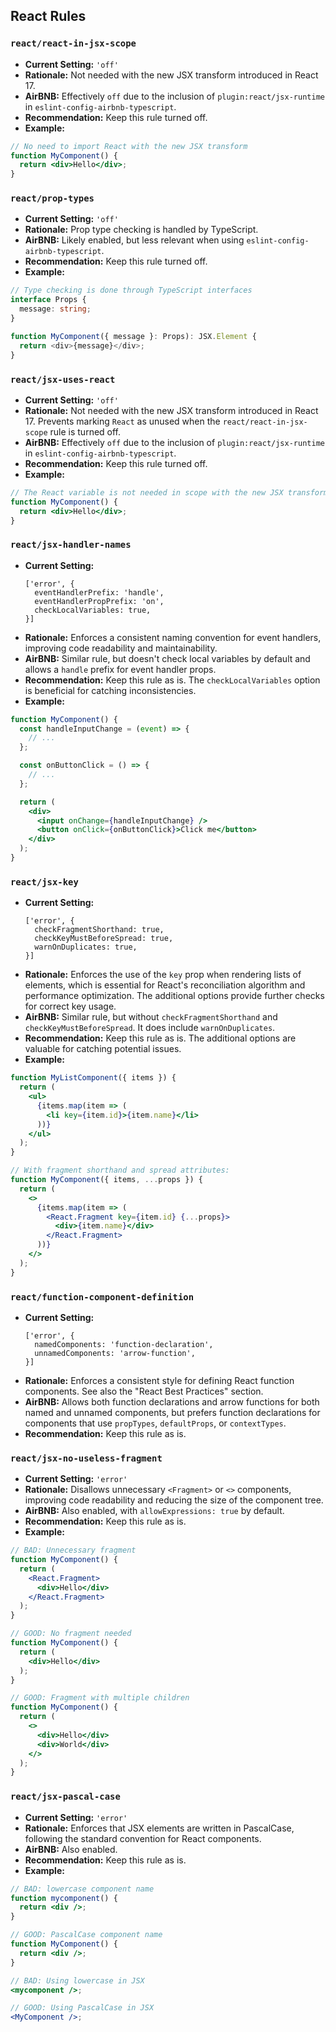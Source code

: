 
## React Rules

### `react/react-in-jsx-scope`

- **Current Setting:** `'off'`
- **Rationale:** Not needed with the new JSX transform introduced in React 17.
- **AirBNB:**  Effectively `off` due to the inclusion of `plugin:react/jsx-runtime` in `eslint-config-airbnb-typescript`.
- **Recommendation:** Keep this rule turned off.
- **Example:**

```jsx
// No need to import React with the new JSX transform
function MyComponent() {
  return <div>Hello</div>;
}
```

### `react/prop-types`

- **Current Setting:** `'off'`
- **Rationale:** Prop type checking is handled by TypeScript.
- **AirBNB:** Likely enabled, but less relevant when using `eslint-config-airbnb-typescript`.
- **Recommendation:** Keep this rule turned off.
- **Example:**

```typescript
// Type checking is done through TypeScript interfaces
interface Props {
  message: string;
}

function MyComponent({ message }: Props): JSX.Element {
  return <div>{message}</div>;
}
```

### `react/jsx-uses-react`

-   **Current Setting:** `'off'`
-   **Rationale:** Not needed with the new JSX transform introduced in React 17. Prevents marking `React` as unused when the `react/react-in-jsx-scope` rule is turned off.
-   **AirBNB:** Effectively `off` due to the inclusion of `plugin:react/jsx-runtime` in `eslint-config-airbnb-typescript`.
-   **Recommendation:** Keep this rule turned off.
-   **Example:**

```jsx
// The React variable is not needed in scope with the new JSX transform
function MyComponent() {
  return <div>Hello</div>;
}
```

### `react/jsx-handler-names`

-   **Current Setting:**
    ```
    ['error', {
      eventHandlerPrefix: 'handle',
      eventHandlerPropPrefix: 'on',
      checkLocalVariables: true,
    }]
    ```
-   **Rationale:** Enforces a consistent naming convention for event handlers, improving code readability and maintainability.
-   **AirBNB:** Similar rule, but doesn't check local variables by default and allows a `handle` prefix for event handler props.
-   **Recommendation:** Keep this rule as is. The `checkLocalVariables` option is beneficial for catching inconsistencies.
-   **Example:**

```jsx
function MyComponent() {
  const handleInputChange = (event) => {
    // ...
  };

  const onButtonClick = () => {
    // ...
  };

  return (
    <div>
      <input onChange={handleInputChange} />
      <button onClick={onButtonClick}>Click me</button>
    </div>
  );
}
```

### `react/jsx-key`

-   **Current Setting:**
    ```
    ['error', {
      checkFragmentShorthand: true,
      checkKeyMustBeforeSpread: true,
      warnOnDuplicates: true,
    }]
    ```
-   **Rationale:** Enforces the use of the `key` prop when rendering lists of elements, which is essential for React's reconciliation algorithm and performance optimization. The additional options provide further checks for correct key usage.
-   **AirBNB:** Similar rule, but without `checkFragmentShorthand` and `checkKeyMustBeforeSpread`. It does include `warnOnDuplicates`.
-   **Recommendation:** Keep this rule as is. The additional options are valuable for catching potential issues.
-   **Example:**

```jsx
function MyListComponent({ items }) {
  return (
    <ul>
      {items.map(item => (
        <li key={item.id}>{item.name}</li>
      ))}
    </ul>
  );
}

// With fragment shorthand and spread attributes:
function MyComponent({ items, ...props }) {
  return (
    <>
      {items.map(item => (
        <React.Fragment key={item.id} {...props}>
          <div>{item.name}</div>
        </React.Fragment>
      ))}
    </>
  );
}
```

### `react/function-component-definition`

-   **Current Setting:**
    ```
    ['error', {
      namedComponents: 'function-declaration',
      unnamedComponents: 'arrow-function',
    }]
    ```
-   **Rationale:** Enforces a consistent style for defining React function components. See also the "React Best Practices" section.
-   **AirBNB:** Allows both function declarations and arrow functions for both named and unnamed components, but prefers function declarations for components that use `propTypes`, `defaultProps`, or `contextTypes`.
-   **Recommendation:** Keep this rule as is.

### `react/jsx-no-useless-fragment`

-   **Current Setting:** `'error'`
-   **Rationale:** Disallows unnecessary `<Fragment>` or `<>` components, improving code readability and reducing the size of the component tree.
-   **AirBNB:** Also enabled, with `allowExpressions: true` by default.
-   **Recommendation:** Keep this rule as is.
-   **Example:**

```jsx
// BAD: Unnecessary fragment
function MyComponent() {
  return (
    <React.Fragment>
      <div>Hello</div>
    </React.Fragment>
  );
}

// GOOD: No fragment needed
function MyComponent() {
  return (
    <div>Hello</div>
  );
}

// GOOD: Fragment with multiple children
function MyComponent() {
  return (
    <>
      <div>Hello</div>
      <div>World</div>
    </>
  );
}
```

### `react/jsx-pascal-case`

-   **Current Setting:** `'error'`
-   **Rationale:** Enforces that JSX elements are written in PascalCase, following the standard convention for React components.
-   **AirBNB:** Also enabled.
-   **Recommendation:** Keep this rule as is.
-   **Example:**

```jsx
// BAD: lowercase component name
function mycomponent() {
  return <div />;
}

// GOOD: PascalCase component name
function MyComponent() {
  return <div />;
}

// BAD: Using lowercase in JSX
<mycomponent />;

// GOOD: Using PascalCase in JSX
<MyComponent />;
```
